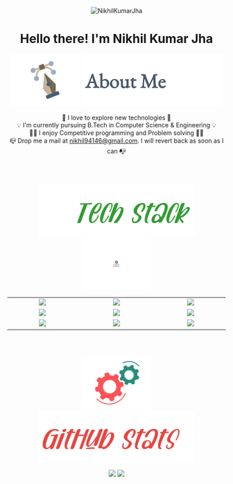 <p align="center"> <img src="https://komarev.com/ghpvc/?username=NikhilKumarJha&label=Profile%20views&color=0e75b6&style=flat" alt="NikhilKumarJha" /> </p>
<h1 align ="center">
Hello there! I'm Nikhil Kumar Jha 
</h1>

<p align = "center"> 
<img src="https://github.com/NikhilKumarJha/NikhilKumarJha/blob/main/pen-doretti-nicholas-dribble.gif" height="120em" />
<img src="https://github.com/NikhilKumarJha/NikhilKumarJha/blob/main/AboutMe-light.png" height="120em" />
</p>

<p align = "center">
🔭 I love to explore new technologies 🔭
<br>
💡 I'm currently pursuing B.Tech in Computer Science & Engineering 💡
<br>
👨‍💻 I enjoy Competitive programming and Problem solving 👨‍💻
<br>
📪 Drop me a mail at <a href = "mailto:nikhil94146@gmail.com">nikhil94146@gmail.com</a>. I will revert back as soon as I can 📭
<!-- - <a href ="mailto:nikhil94146@gmail.com">![Gmail Badge](https://img.shields.io/badge/-nikhil94146@gmail.com-c14438?style=flat-square&logo=Gmail&logoColor=white&link=mailto:nikhil94146@gmail.com)</a> -->
</p>

<br>
<br>

<p align = "center">
  <img src="https://github.com/NikhilKumarJha/NikhilKumarJha/blob/main/Tech-stack-light-0x01.jpg" height="120em" />
  <img src="https://github.com/NikhilKumarJha/NikhilKumarJha/blob/main/resp-dribble.gif" height="120em" />
</p>

<div align = "center" style = "table-layout:fixed;">
  <table>
    <col width="200em" />
    <col width="220em" />
    <col width="200em" />
    <tr>
      <td align="center"> <img src = "https://img.shields.io/badge/-C++-white?style=flat&logo=C%2B%2B&logoColor=00599C" \> </td>
      <td align="center"> <img src = "https://img.shields.io/badge/-C-white?style=flat&logo=C&logoColor=A8B9CC" \> </td>
      <td align="center"> <img src = "https://img.shields.io/badge/-Python3-white?style=flat&logo=python" \> </td>
    </tr>
    <tr>
      <td align="center"> <img src = "https://img.shields.io/badge/-HTML5-white?style=flat&logo=HTML5" \> </td>
      <td align="center"> <img src = "https://img.shields.io/badge/-CSS3-white?style=flat&logo=CSS3&logoColor=1572B6" \> </td>
      <td align="center"> <img src = "https://img.shields.io/badge/-JavaScript-white?style=flat&logo=javascript" \> </td>
    </tr>
    <tr>
      <td align="center"> <img src = "https://img.shields.io/badge/-Git-white?style=flat&logo=git" \> </td>
      <td align="center"> <img src = "https://img.shields.io/badge/-Sublime%20Text%203-white?style=flat&logo=sublimetext" \> </td>
      <td align="center"> <img src = "https://img.shields.io/badge/-VS%20Code-white?style=flat&logo=visual-studio-code&logoColor=007ACC" \> </td>
    </tr>
  </table>
</div>

<br>
<br>

<p align = "center"> 
  <img src="https://github.com/NikhilKumarJha/NikhilKumarJha/blob/main/motion-doretti-nicolas-dribble.gif" height="120em" />
  <img src="https://github.com/NikhilKumarJha/NikhilKumarJha/blob/main/Github-stats-light-0x01.jpg" height="120em" />
</p>


<p align = "center">
  <img height="150em" src="https://github-readme-stats-eight-theta.vercel.app/api?username=NikhilKumarJha&show_icons=true&theme=buefy&include_all_commits=true&count_private=true"/>
  <img height = "150em" src="https://github-readme-stats-eight-theta.vercel.app/api/top-langs/?username=NikhilKumarJha&hide=Jupyter%20Notebook&layout=compact&langs_count=7&theme=buefy"/>
</p>

<br>
<br>
